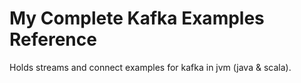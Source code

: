 My Complete Kafka Examples Reference
====================================

Holds streams and connect examples for kafka in jvm (java & scala).


